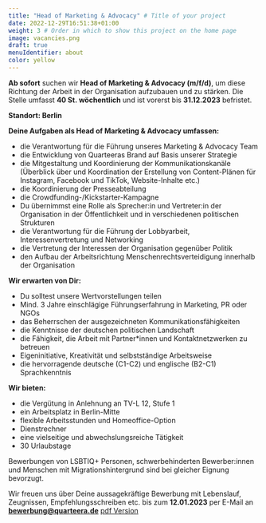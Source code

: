 ```yaml
---
title: "Head of Marketing & Advocacy" # Title of your project
date: 2022-12-29T16:51:38+01:00
weight: 3 # Order in which to show this project on the home page
image: vacancies.png
draft: true
menuIdentifier: about
color: yellow
---
```


**Ab sofort** suchen wir **Head of Marketing & Advocacy (m/f/d)**, um diese Richtung der Arbeit in der Organisation aufzubauen und zu stärken. Die Stelle umfasst **40 St. wöchentlich** und ist vorerst bis **31.12.2023** befristet.

**Standort: Berlin**

**Deine Aufgaben als Head of Marketing & Advocacy umfassen:**

- die Verantwortung für die Führung unseres Marketing & Advocacy Team
- die Entwicklung von Quarteeras Brand auf Basis unserer Strategie
- die Mitgestaltung und Koordinierung der Kommunikationskanäle (Überblick über und Koordination der Erstellung von Content-Plänen für Instagram, Facebook und TikTok, Website-Inhalte etc.)
- die Koordinierung der Presseabteilung
- die Crowdfunding-/Kickstarter-Kampagne
- Du übernimmst eine Rolle als Sprecher:in und Vertreter:in der Organisation in der Öffentlichkeit und in verschiedenen politischen Strukturen
- die Verantwortung für die Führung der Lobbyarbeit, Interessenvertretung und Networking
- die Vertretung der Interessen der Organisation gegenüber Politik
- den Aufbau der Arbeitsrichtung Menschenrechtsverteidigung innerhalb der Organisation

**Wir erwarten von Dir:**

- Du solltest unsere Wertvorstellungen teilen
- Mind. 3 Jahre einschlägige Führungserfahrung in Marketing, PR oder NGOs
- das Beherrschen der ausgezeichneten Kommunikationsfähigkeiten
- die Kenntnisse der deutschen politischen Landschaft
- die Fähigkeit, die Arbeit mit Partner*innen und Kontaktnetzwerken zu betreuen
- Eigeninitiative, Kreativität und selbstständige Arbeitsweise
- die hervorragende deutsche (C1-C2) und englische (B2-C1) Sprachkenntnis

**Wir bieten:**

- die Vergütung in Anlehnung an TV-L 12, Stufe 1
- ein Arbeitsplatz in Berlin-Mitte
- flexible Arbeitsstunden und Homeoffice-Option
- Dienstrechner
- eine vielseitige und abwechslungsreiche Tätigkeit
- 30 Urlaubstage

Bewerbungen von LSBTIQ+ Personen, schwerbehinderten Bewerber:innen und Menschen mit Migrationshintergrund sind bei gleicher Eignung bevorzugt.

Wir freuen uns über Deine aussagekräftige Bewerbung mit Lebenslauf, Zeugnissen, Empfehlungsschreiben etc. bis zum **12.01.2023** per E-Mail an **bewerbung@quarteera.de**
[pdf Version](https://quarteera.de/files/stelle/Head%20of%20Marketing.pdf)